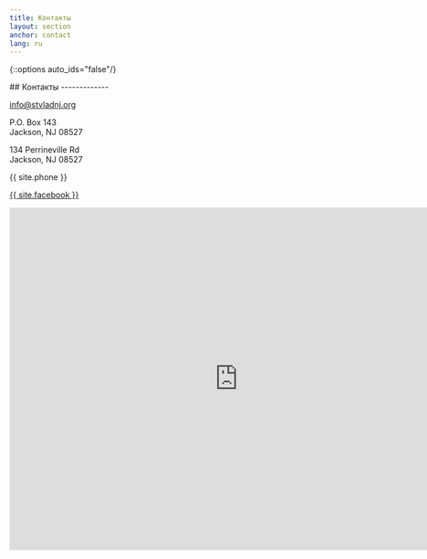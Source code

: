 ```yaml
---
title: Контакты
layout: section
anchor: contact
lang: ru
---
```

{::options auto_ids="false"/}

<div class="section-title center" markdown="1">
## Контакты
-------------
</div>

<div class="row">

<div class="col-md-4 col-md-offset-2">
<div class="contact-item">
<i class="fa fa-envelope-o fa-2x"></i>
<p><a href="mailto:info@stvladnj.org">info@stvladnj.org</a></p>
<p>P.O. Box 143<br>
   Jackson, NJ 08527</p>
</div>
</div>

<div class="col-md-4">
<div class="contact-item">
<i class="fa fa-map-marker fa-2x"></i>
<p>134 Perrineville Rd<br>
   Jackson, NJ 08527</p>
</div>
</div>

</div>

<div class="space hidden-sm hidden-xs"></div>

<div class="row">
<div class="col-md-4 col-md-offset-2">
<div class="contact-item">
<i class="fa fa-phone fa-2x"></i>
<p>{{ site.phone }}</p>
</div>
</div>

<div class="col-md-4">
<div class="contact-item">
<i class="fa fa-facebook fa-2x"></i>
<p><a href="{{ site.facebook }}" target="_blank" rel="noopener">{{ site.facebook }}</a></p>
</div>
</div>

<div class="clearfix"></div>
</div>

<div class="row">
<div class="col-md-8 col-md-offset-2 map-responsive">
<iframe src="https://www.google.com/maps/embed?pb=!1m18!1m12!1m3!1d4533.699324836069!2d-74.39322800768292!3d40.112477283932286!2m3!1f0!2f0!3f0!3m2!1i1024!2i768!4f13.1!3m3!1m2!1s0x89c164ad8c6eadc9%3A0x44ca9ac5bdcb157a!2sSt.+Vladimir+Memorial+Church!5e0!3m2!1sen!2sus!4v1499520149761" width="800" height="600" frameborder="0" style="border:0" allowfullscreen></iframe>
</div>
</div>
